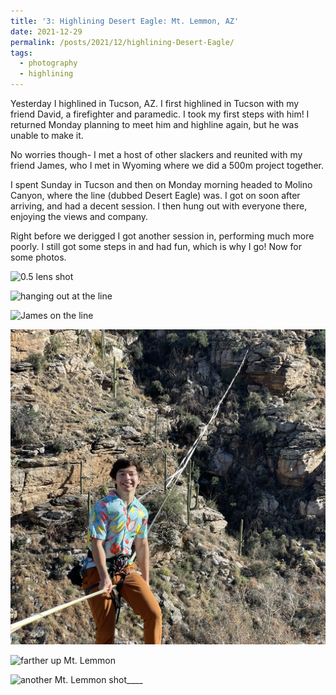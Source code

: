 ```yaml
---
title: '3: Highlining Desert Eagle: Mt. Lemmon, AZ'
date: 2021-12-29
permalink: /posts/2021/12/highlining-Desert-Eagle/
tags:
  - photography
  - highlining
---
```


Yesterday I highlined in Tucson, AZ. I first highlined in Tucson with my friend David, a firefighter and paramedic. I took my first steps with him! I returned Monday planning to meet him and highline again, but he was unable to make it.

No worries though- I met a host of other slackers and reunited with my friend James, who I met in Wyoming where we did a 500m project together.

I spent Sunday in Tucson and then on Monday morning headed to Molino Canyon, where the line (dubbed Desert Eagle) was. I got on soon after arriving, and had a decent session. I then hung out with everyone there, enjoying the views and company.

Right before we derigged I got another session in, performing much more poorly. I still got some steps in and had fun, which is why I go! Now for some photos.

![0.5 lens shot](/images/blog_posts/2021-12-29-highlining-Desert-Eagle/IMG_1865.jpeg "ultrawide shot of the line")

![hanging out at the line](/images/blog_posts/2021-12-29-highlining-Desert-Eagle/IMG_1880.jpeg "hanging out at the line")

![James on the line](/images/blog_posts/2021-12-29-highlining-Desert-Eagle/IMG_1889.jpeg "James")

![me siting on the line](/images/blog_posts/2021-12-29-highlining-Desert-Eagle/IMG_1897.jpeg "I used this photo for my POP ranger profile")

![farther up Mt. Lemmon](/images/blog_posts/2021-12-29-highlining-Desert-Eagle/IMG_1910.jpeg "This is from farther up Mt. Lemmon, where we stopped after derigging.")

![another Mt. Lemmon shot](/images/blog_posts/2021-12-29-highlining-Desert-Eagle/IMG_1914.jpeg "James' silhouette on Mt. Lemmon")____
